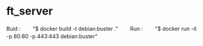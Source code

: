 # ft_server
Buid :　　
"$ docker build -t debian:buster ."　　
Run :　　
"$ docker run -it -p 80:80 -p 443:443 debian:buster"　　
